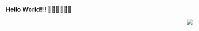 ### Hello World!!! 🍬🍭🥤🍒🍓🌻
<img align="right" src="https://github-readme-stats.vercel.app/api?username=prayjourney&show_icons=true&icon_color=CE1D2D&text_color=718096&bg_color=ffffff&hide_title=true" />
<!--
**prayjourney/prayjourney** is a ✨ _special_ ✨ repository because its `README.md` (this file) appears on your GitHub profile.

Here are some ideas to get you started:

- 🔭 I’m currently working on ...
- 🌱 I’m currently learning ...
- 👯 I’m looking to collaborate on ...
- 🤔 I’m looking for help with ...
- 💬 Ask me about ...
- 📫 How to reach me: ...
- 😄 Pronouns: ...
- ⚡ Fun fact: ...
-->
